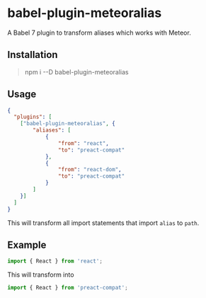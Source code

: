 # babel-plugin-meteoralias

A Babel 7 plugin to transform aliases which works with Meteor.

## Installation

> npm i --D babel-plugin-meteoralias


## Usage

```json
{
  "plugins": [
    ["babel-plugin-meteoralias", {
        "aliases": [
            {
                "from": "react",
                "to": "preact-compat"
            },
            {
                "from": "react-dom",
                "to": "preact-compat"
            }
        ]
    }]
  ]
}

```

This will transform all import statements that import `alias` to `path`.

## Example

```js
import { React } from 'react';
```

This will transform into

```js
import { React } from 'preact-compat';
```
